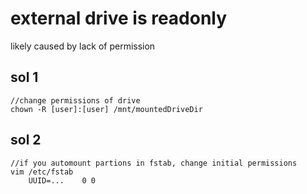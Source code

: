 # external drive is readonly
likely caused by lack of permission

## sol 1
    //change permissions of drive 
    chown -R [user]:[user] /mnt/mountedDriveDir


## sol 2
    //if you automount partions in fstab, change initial permissions
    vim /etc/fstab
        UUID=...    0 0
